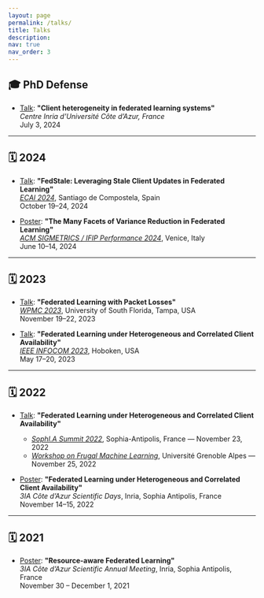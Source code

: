 ```yaml
---
layout: page
permalink: /talks/
title: Talks
description:
nav: true
nav_order: 3
---
```


## 🎓 PhD Defense

- [Talk](../assets/pdf/talk_phd_2024.pptx): **"Client heterogeneity in federated learning systems"**  
  *Centre Inria d’Université Côte d’Azur, France*  
  July 3, 2024

---

## 🗓️ 2024

- [Talk](../assets/pdf/talk_ecai_2024.pptx): **"FedStale: Leveraging Stale Client Updates in Federated Learning"**  
  _[ECAI 2024](https://www.ecai2024.eu)_, Santiago de Compostela, Spain  
  October 19–24, 2024

- [Poster](../assets/pdf/poster_sigmetrics_2024.pdf): **"The Many Facets of Variance Reduction in Federated Learning"**  
  _[ACM SIGMETRICS / IFIP Performance 2024](https://www.sigmetrics.org/sigmetrics2024/)_, Venice, Italy  
  June 10–14, 2024

---

## 🗓️ 2023

- [Talk](../assets/pdf/talk_wpmc_2023.pdf): **"Federated Learning with Packet Losses"**  
  _[WPMC 2023](http://wpmc2023.com/)_, University of South Florida, Tampa, USA  
  November 19–22, 2023

- [Talk](../assets/pdf/talk_infocom_2023.pdf): **"Federated Learning under Heterogeneous and Correlated Client Availability"**  
  _[IEEE INFOCOM 2023](https://infocom2023.ieee-infocom.org/)_, Hoboken, USA  
  May 17–20, 2023

---

## 🗓️ 2022

- [Talk](../assets/pdf/talk_jraf_2022.pdf): **"Federated Learning under Heterogeneous and Correlated Client Availability"**  
  - _[SophI.A Summit 2022](https://univ-cotedazur.fr/events-uca/sophia-summit)_, Sophia-Antipolis, France — November 23, 2022  
  - _[Workshop on Frugal Machine Learning](https://miai.univ-grenoble-alpes.fr/journees-sur-la-recherche-en-apprentissage-frugal-24-25-novembre-2022-880418.kjsp)_, Université Grenoble Alpes — November 25, 2022

- [Poster](../assets/pdf/poster_3ia_2022.pdf): **"Federated Learning under Heterogeneous and Correlated Client Availability"**  
  _3IA Côte d’Azur Scientific Days_, Inria, Sophia Antipolis, France  
  November 14–15, 2022

---

## 🗓️ 2021

- [Poster](../assets/pdf/poster_3ia_2021.pdf): **"Resource-aware Federated Learning"**  
  _3IA Côte d’Azur Scientific Annual Meeting_, Inria, Sophia Antipolis, France  
  November 30 – December 1, 2021
